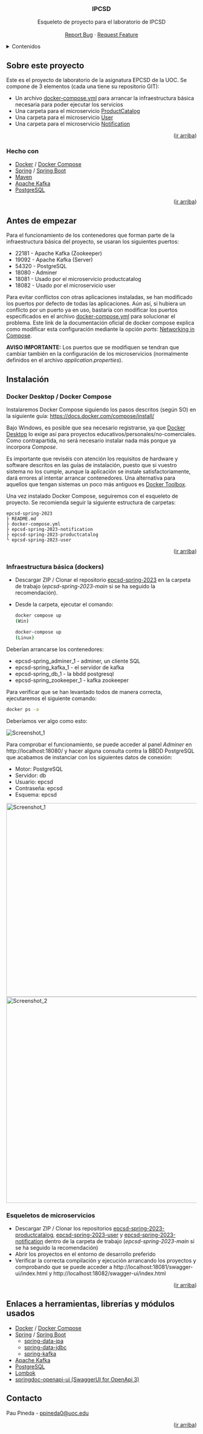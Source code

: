 <div id="top"></div>
<!--
*** Made using the Best-README-Template
*** https://github.com/othneildrew/Best-README-Template/blob/master/README.md
-->


<!-- PROJECT LOGO -->
<br />
<div align="center">
  <h3 align="center">IPCSD</h3>

  <p align="center">
    Esqueleto de proyecto para el laboratorio de IPCSD
    <br />
    <br />
    <a href="https://github.com/ppinedar/epcsd-spring-2023/issues">Report Bug</a>
    ·
    <a href="https://github.com/ppinedar/epcsd-spring-2023/issues">Request Feature</a>
  </p>
</div>



<!-- TABLE OF CONTENTS -->
<details>
  <summary>Contenidos</summary>
  <ol>
    <li>
      <a href="#sobre-este-proyecto">Sobre este proyecto</a>
      <ul>
        <li><a href="#hecho-con">Hecho con</a></li>
      </ul>
    </li>
    <li>
      <a href="#antes-de-empezar">Antes de empezar</a>
    </li>
    <li>
      <a href="#instalación">Instalación</a>
      <ul>
        <li><a href="#docker-desktop--docker-compose">Docker Desktop / Docker Compose</a></li>
        <li><a href="#infraestructura-básica-dockers">Infraestructura básica (dockers)</a></li>
        <li><a href="#esqueletos-de-microservicios">Esqueletos de microservicios</a></li>
      </ul>
    </li>
    <li><a href="#enlaces-a-herramientas-librerías-y-módulos-usados">Enlaces a herramientas, librerías y módulos usados</a></li>
    <li><a href="#contacto">Contacto</a></li>
  </ol>
</details>



## Sobre este proyecto

Este es el proyecto de laboratorio de la asignatura EPCSD de la UOC. Se compone de 3 elementos (cada una tiene su repositorio GIT):

* Un archivo <a href="https://github.com/ppinedar/epcsd-spring-2023/blob/main/docker-compose.yml">docker-compose.yml</a> para arrancar la infraestructura básica necesaria para poder ejecutar los servicios
* Una carpeta para el microservicio <a href="https://github.com/ppinedar/epcsd-spring-2023-productcatalog">ProductCatalog</a>
* Una carpeta para el microservicio <a href="https://github.com/ppinedar/epcsd-spring-2023-user">User</a>
* Una carpeta para el microservicio <a href="https://github.com/ppinedar/epcsd-spring-2023-notification">Notification</a>

<p align="right">(<a href="#top">ir arriba</a>)</p>



### Hecho con

* [Docker](https://www.docker.com/) / [Docker Compose](https://github.com/docker/compose)
* [Spring](https://spring.io/) / [Spring Boot](https://spring.io/projects/spring-boot)
* [Maven](https://maven.apache.org/)
* [Apache Kafka](https://kafka.apache.org/)
* [PostgreSQL](https://www.postgresql.org/)

<p align="right">(<a href="#top">ir arriba</a>)</p>


## Antes de empezar

Para el funcionamiento de los contenedores que forman parte de la infraestructura básica del proyecto, se usaran los siguientes puertos:
* 22181 - Apache Kafka (Zookeeper)
* 19092 - Apache Kafka (Server)
* 54320 - PostgreSQL
* 18080 - Adminer
* 18081 - Usado por el microservicio productcatalog
* 18082 - Usado por el microservicio user

Para evitar conflictos con otras aplicaciones instaladas, se han modificado los puertos por defecto de todas las aplicaciones. Aún así, si hubiera un conflicto por un puerto ya en uso, bastaría con modificar los puertos especificados en el archivo [docker-compose.yml](https://github.com/ppinedar/epcsd-spring-2023/blob/main/docker-compose.yml) para solucionar el problema. Este link de la documentación oficial de docker compose explica como modificar esta configuración mediante la opción _ports_: [Networking in Compose](https://docs.docker.com/compose/networking/).

__AVISO IMPORTANTE:__ Los puertos que se modifiquen se tendran que cambiar también en la configuración de los microservicios (normalmente definidos en  el archivo _application.properties_).

## Instalación

### Docker Desktop / Docker Compose

Instalaremos Docker Compose siguiendo los pasos descritos (según SO) en la siguiente guía: https://docs.docker.com/compose/install/

Bajo Windows, es posible que sea necesario registrarse, ya que <a href="https://docs.docker.com/desktop/windows/install/">Docker Desktop</a> lo exige así para proyectos educativos/personales/no-comerciales. Como contrapartida, no será necesario instalar nada más porque ya incorpora _Compose_.

Es importante que reviséis con atención los requisitos de hardware y software descritos en las guías de instalación, puesto que si vuestro sistema no los cumple, aunque la aplicación se instale satisfactoriamente, dará errores al intentar arrancar contenedores. Una alternativa para aquellos que tengan sistemas un poco más antiguos es <a href="https://www.how2shout.com/how-to/how-to-install-docker-toolbox-using-chocolatey-choco-on-windows-10.html">Docker Toolbox</a>.

Una vez instalado Docker Compose, seguiremos con el esqueleto de proyecto. Se recomienda seguir la siguiente estructura de carpetas:

```
epcsd-spring-2023
├ README.md
├ docker-compose.yml
├ epcsd-spring-2023-notification
├ epcsd-spring-2023-productcatalog
└ epcsd-spring-2023-user
```
<p align="right">(<a href="#top">ir arriba</a>)</p>


### Infraestructura básica (dockers)

* Descargar ZIP / Clonar el repositorio <a href="https://github.com/ppinedar/epcsd-spring-2023">epcsd-spring-2023</a> en la carpeta de trabajo (_epcsd-spring-2023-main_ si se ha seguido la recomendación).
* Desde la carpeta, ejecutar el comando:

  ```sh
  docker compose up
  (Win)
  ```
  ```sh
  docker-compose up
  (Linux)
  ```

Deberían arrancarse los contenedores:

* epcsd-spring_adminer_1 - adminer, un cliente SQL
* epcsd-spring_kafka_1 - el servidor de kafka
* epcsd-spring_db_1 - la bbdd postgresql
* epcsd-spring_zookeeper_1 - kafka zookeeper

Para verificar que se han levantado todos de manera correcta, ejecutaremos el siguiente comando:
  
  ```sh
  docker ps -a
  ```

Deberíamos ver algo como esto:

![Screenshot_1](https://user-images.githubusercontent.com/72941559/155118965-78bfa6f1-24e0-461c-92c4-63df919d2ac1.png)

Para comprobar el funcionamiento, se puede acceder al panel _Adminer_ en http://localhost:18080/ y hacer alguna consulta contra la BBDD PostgreSQL que acabamos de instanciar con los siguientes datos de conexión:

* Motor: PostgreSQL
* Servidor: db
* Usuario: epcsd
* Contraseña: epcsd
* Esquema: epcsd

<img width="513" alt="Screenshot_1" src="https://user-images.githubusercontent.com/72941559/156942365-9aa515cc-52fd-4c02-a21e-880911269985.png">

<img width="546" alt="Screenshot_2" src="https://user-images.githubusercontent.com/72941559/156942408-cbcb773d-b33d-406c-ba37-db980e3dbf64.png">

### Esqueletos de microservicios

* Descargar ZIP / Clonar los repositorios <a href="https://github.com/ppinedar/epcsd-spring-2023-productcatalog">epcsd-spring-2023-productcatalog</a>, <a href="https://github.com/ppinedar/epcsd-spring-2023-user">epcsd-spring-2023-user</a> y <a href="https://github.com/ppinedar/epcsd-spring-2023-notification">epcsd-spring-2023-notification</a> dentro de la carpeta de trabajo (_epcsd-spring-2023-main_ si se ha seguido la recomendación)
* Abrir los proyectos en el entorno de desarrollo preferido
* Verificar la correcta compilación y ejecución arrancando los proyectos y comprobando que se puede acceder a http://localhost:18081/swagger-ui/index.html y http://localhost:18082/swagger-ui/index.html

<p align="right">(<a href="#top">ir arriba</a>)</p>


## Enlaces a herramientas, librerías y módulos usados

* [Docker](https://www.docker.com/) / [Docker Compose](https://github.com/docker/compose)
* [Spring](https://spring.io/) / [Spring Boot](https://spring.io/projects/spring-boot)
  * [spring-data-jpa](https://spring.io/projects/spring-data-jpa)
  * [spring-data-jdbc](https://spring.io/projects/spring-data-jdbc)
  * [spring-kafka](https://spring.io/projects/spring-kafka)
* [Apache Kafka](https://kafka.apache.org/)
* [PostgreSQL](https://www.postgresql.org/)
* [Lombok](https://projectlombok.org/)
* [springdoc-openapi-ui (SwaggerUI for OpenApi 3)](https://github.com/springdoc/springdoc-openapi)


## Contacto

Pau Pineda - ppineda0@uoc.edu

<p align="right">(<a href="#top">ir arriba</a>)</p>


